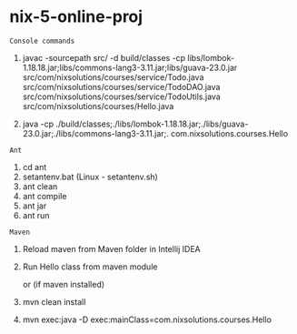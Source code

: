 # nix-5-online-proj
`Console commands`  
1. javac -sourcepath src/ -d build/classes -cp libs/lombok-1.18.18.jar;libs/commons-lang3-3.11.jar;libs/guava-23.0.jar src/com/nixsolutions/courses/service/Todo.java src/com/nixsolutions/courses/service/TodoDAO.java src/com/nixsolutions/courses/service/TodoUtils.java src/com/nixsolutions/courses/Hello.java

2. java -cp ./build/classes;./libs/lombok-1.18.18.jar;./libs/guava-23.0.jar;./libs/commons-lang3-3.11.jar;. com.nixsolutions.courses.Hello 

`Ant`
1. cd ant
2. setantenv.bat (Linux - setantenv.sh)
3. ant clean
4. ant compile
5. ant jar
6. ant run  

`Maven`

1. Reload maven from Maven folder in Intellij IDEA
2. Run Hello class from maven module

   
   or (if maven installed)




1. mvn clean install
2. mvn exec:java -D exec:mainClass=com.nixsolutions.courses.Hello
